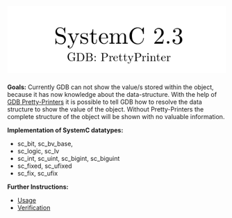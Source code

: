 ## ![SystemC 2.3 Pretty-Printer](./img/logo.png)

**Goals:**
Currently GDB can not show the value/s stored within the object, because it has now knowledge about the data-structure. With the help of <a href="https://sourceware.org/gdb/onlinedocs/gdb/Pretty-Printing.html#Pretty-Printing">GDB Pretty-Printers</a> it is possible to tell GDB how to resolve the data structure to show the value of the object. Without Pretty-Printers the complete structure of the object will be shown with no valuable information.

**Implementation of SystemC datatypes:**
- sc\_bit, sc\_bv\_base,
- sc\_logic, sc\_lv
- sc\_int, sc\_uint, sc\_bigint, sc\_biguint
- sc\_fixed, sc\_ufixed
- sc\_fix, sc\_ufix

**Further Instructions:**
- [Usage](./USAGE.md)
- [Verification](./VERIFICATION.md)
